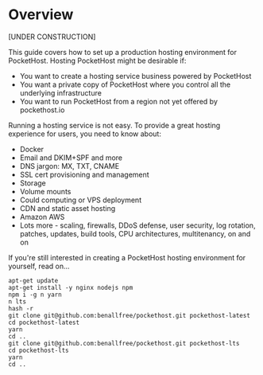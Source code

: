 # Overview

[UNDER CONSTRUCTION]

This guide covers how to set up a production hosting environment for PocketHost. Hosting PocketHost might be desirable if:

- You want to create a hosting service business powered by PocketHost
- You want a private copy of PocketHost where you control all the underlying infrastructure
- You want to run PocketHost from a region not yet offered by pockethost.io

Running a hosting service is not easy. To provide a great hosting experience for users, you need to know about:

- Docker
- Email and DKIM+SPF and more
- DNS jargon: MX, TXT, CNAME
- SSL cert provisioning and management
- Storage
- Volume mounts
- Could computing or VPS deployment
- CDN and static asset hosting
- Amazon AWS
- Lots more - scaling, firewalls, DDoS defense, user security, log rotation, patches, updates, build tools, CPU architectures, multitenancy, on and on

If you're still interested in creating a PocketHost hosting environment for yourself, read on...

```
apt-get update
apt-get install -y nginx nodejs npm
npm i -g n yarn
n lts
hash -r
git clone git@github.com:benallfree/pockethost.git pockethost-latest
cd pockethost-latest
yarn
cd ..
git clone git@github.com:benallfree/pockethost.git pockethost-lts
cd pockethost-lts
yarn
cd ..

```
